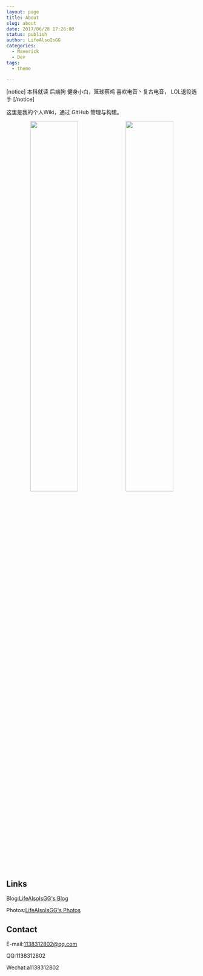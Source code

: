 ```yaml
---
layout: page
title: About
slug: about
date: 2017/06/28 17:26:00
status: publish
author: LifeAlsoIsGG
categories: 
  - Maverick
  - Dev
tags: 
  - theme

---
```


[notice]
本科就读
后端狗
健身小白，篮球蔡鸡
喜欢电音丶复古电音，
LOL退役选手
[/notice]

这里是我的个人Wiki，通过 GitHub 管理与构建。



<div align=center>  <table><tr>    
  <img width="50%" src="https://cdn.jsdelivr.net/gh/lifealsoisgg/Wiki@gh-pages/archives/assets/04e82f5c1049220fbcdd6de58ed6a580.jpg"/>    
  <img width="50%" src=https://cdn.jsdelivr.net/gh/lifealsoisgg/Wiki@gh-pages/archives/assets/9144bbc6ae7fc545444e803132a5dd7a.jpg/>    </tr></table></div>



## Links

Blog:[LifeAlsoIsGG's Blog](https://blog.lifeisgg.online/)

Photos:[LifeAlsoIsGG's Photos](https://photos.lifeisgg.online/)

## Contact

E-mail:1138312802@qq.com

QQ:1138312802

Wechat:a1138312802